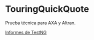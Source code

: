 # TouringQuickQuote

Prueba técnica para AXA y Altran.

[Informes de TestNG](https://htmlpreview.github.io/?https://github.com/CarlosR-AXA/TouringQuickQuote/blob/master/test-output/index.html)
